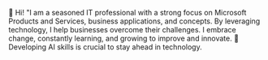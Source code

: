 👋 Hi! "I am a seasoned IT professional with a strong focus on Microsoft Products and Services, business applications, and concepts. By leveraging technology, I help businesses overcome their challenges. I embrace change, constantly learning, and growing to improve and innovate. 
🤖 Developing AI skills is crucial to stay ahead in technology.  

<!---
AI is transforming industries and revolutionizing work. ✨ I want to join the journey following developers communities for continuous learning, let's explore this world, it has exciting possibilities! ✨ 
--->
